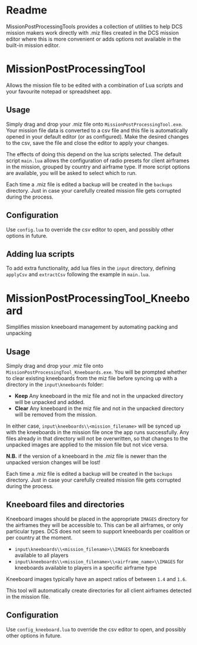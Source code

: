 # Readme
MissionPostProcessingTools provides a collection of utilities to help DCS mission makers work directly with .miz files created in the DCS mission editor where this is more convenient or adds options not available in the built-in mission editor. 

# MissionPostProcessingTool
Allows the mission file to be edited with a combination of Lua scripts and your favourite notepad or spreadsheet app. 

## Usage 
Simply drag and drop your .miz file onto `MissionPostProcessingTool.exe`. Your mission file data is converted to a csv file and this file is automatically opened in your default editor (or as configured). Make the desired changes to the csv, save the file and close the editor to apply your changes.

The effects of doing this depend on the lua scripts selected. The default script `main.lua` allows the configuration of radio presets for client airframes in the mission, grouped by country and airframe type. If more script options are available, you will be asked to select which to run.

Each time a .miz file is edited a backup will be created in the `backups` directory. Just in case your carefully created mission file gets corrupted during the process.

## Configuration

Use `config.lua` to override the csv editor to open, and possibly other options in future.

## Adding lua scripts

To add extra functionality, add lua files in the `input` directory, defining `applyCsv` and `extractCsv` following the example in `main.lua`.

# MissionPostProcessingTool_Kneeboard
Simplifies mission kneeboard management by automating packing and unpacking

## Usage 
Simply drag and drop your .miz file onto `MissionPostProcessingTool_Kneeboards.exe`. You will be prompted whether to clear existing kneeboards from the miz file before syncing up with a directory in the `input\kneeboards` folder:

* **Keep** Any kneeboard in the miz file and not in the unpacked directory will be unpacked and added.
* **Clear** Any kneeboard in the miz file and not in the unpacked directory will be removed from the mission.

In either case, `input\kneeboards\\<mission_filename>` will be synced up with the kneeboards in the mission file once the app runs successfully. Any files already in that directory will not be overwritten, so that changes to the unpacked images are applied to the mission file but not vice versa. 

**N.B.** if the version of a kneeboard in the .miz file is newer than the unpacked version changes will be lost!

Each time a .miz file is edited a backup will be created in the `backups` directory. Just in case your carefully created mission file gets corrupted during the process.

## Kneeboard files and directories

Kneeboard images should be placed in the appropriate `IMAGES` directory for the airframes they will be accessible to. This can be all airframes, or only particular types. DCS does not seem to support kneeboards per coalition or per country at the moment.

* `input\kneeboards\\<mission_filename>\\IMAGES` for kneeboards available to all players
* `input\kneeboards\\<mission_filename>\\<airframe_name>\\IMAGES` for kneeboards available to players in a specific airframe type

Kneeboard images typically have an aspect ratios of between `1.4` and `1.6`.

This tool will automatically create directories for all client airframes detected in the mission file.

## Configuration
Use `config_kneeboard.lua` to override the csv editor to open, and possibly other options in future.